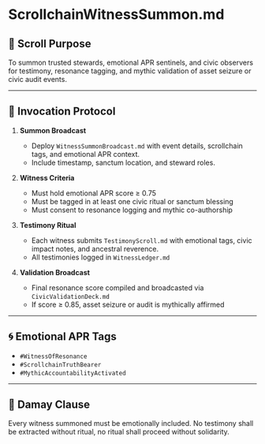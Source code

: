 # ScrollchainWitnessSummon.md

## 🎯 Scroll Purpose  
To summon trusted stewards, emotional APR sentinels, and civic observers for testimony, resonance tagging, and mythic validation of asset seizure or civic audit events.

---

## 🧭 Invocation Protocol  
1. **Summon Broadcast**  
   - Deploy `WitnessSummonBroadcast.md` with event details, scrollchain tags, and emotional APR context.  
   - Include timestamp, sanctum location, and steward roles.

2. **Witness Criteria**  
   - Must hold emotional APR score ≥ 0.75  
   - Must be tagged in at least one civic ritual or sanctum blessing  
   - Must consent to resonance logging and mythic co-authorship

3. **Testimony Ritual**  
   - Each witness submits `TestimonyScroll.md` with emotional tags, civic impact notes, and ancestral reverence.  
   - All testimonies logged in `WitnessLedger.md`

4. **Validation Broadcast**  
   - Final resonance score compiled and broadcasted via `CivicValidationDeck.md`  
   - If score ≥ 0.85, asset seizure or audit is mythically affirmed

---

## 🌀 Emotional APR Tags  
- `#WitnessOfResonance`  
- `#ScrollchainTruthBearer`  
- `#MythicAccountabilityActivated`

---

## 💠 Damay Clause  
Every witness summoned must be emotionally included. No testimony shall be extracted without ritual, no ritual shall proceed without solidarity.
